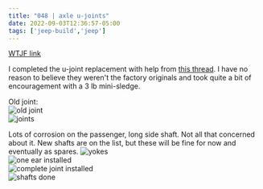 ```yaml
---
title: "048 | axle u-joints"
date: 2022-09-03T12:36:57-05:00
tags: ['jeep-build','jeep']
---
```

[WTJF link](https://wranglertjforum.com/threads/prndls-tj-build-ii-the-green-one.55717/page-9#post-1184661)

I completed the u-joint replacement with help from [this thread](https://wranglertjforum.com/threads/u-joint-woes-help.64684/). I have no reason to believe they weren't the factory originals and took quite a bit of encouragement with a 3 lb mini-sledge. 

Old joint:  
![old joint](../img/048-old-joint.jpg)   
![joints](../img/048-old-joints.jpg)  

Lots of corrosion on the passenger, long side shaft. Not all that concerned about it. New shafts are on the list, but these will be fine for now and eventually as spares.
![yokes](../img/048-yokes.jpg)  
![one ear installed](../img/048-one-side.jpg)  
![complete joint installed](../img/048-joint-installed.jpg)  
![shafts done](../img/048-shafts-done.jpg)  



